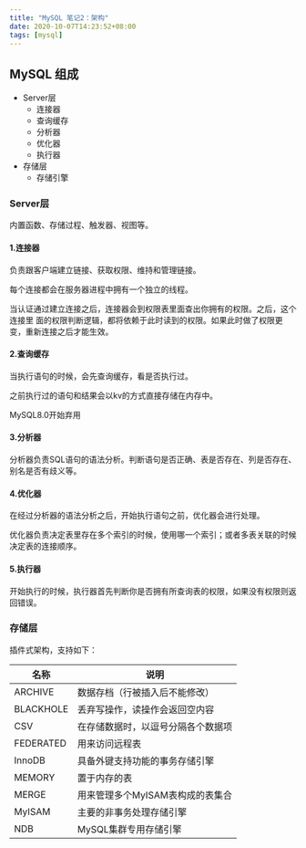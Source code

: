 ```yaml
---
title: "MySQL 笔记2：架构"
date: 2020-10-07T14:23:52+08:00
tags: [mysql]
---
```

<!--more-->
## MySQL 组成

- Server层
  - 连接器
  - 查询缓存
  - 分析器
  - 优化器
  - 执行器
- 存储层 
  - 存储引擎

### Server层
内置函数、存储过程、触发器、视图等。

#### 1.连接器
负责跟客户端建立链接、获取权限、维持和管理链接。

每个连接都会在服务器进程中拥有一个独立的线程。

当认证通过建立连接之后，连接器会到权限表里面查出你拥有的权限。之后，这个连接里
面的权限判断逻辑，都将依赖于此时读到的权限。如果此时做了权限更变，重新连接之后才能生效。

#### 2.查询缓存
当执行语句的时候，会先查询缓存，看是否执行过。

之前执行过的语句和结果会以kv的方式直接存储在内存中。

MySQL8.0开始弃用

#### 3.分析器
分析器负责SQL语句的语法分析。判断语句是否正确、表是否存在、列是否存在、别名是否有歧义等。

#### 4.优化器
在经过分析器的语法分析之后，开始执行语句之前，优化器会进行处理。

优化器负责决定表里存在多个索引的时候，使用哪一个索引；或者多表关联的时候决定表的连接顺序。

#### 5.执行器
开始执行的时候，执行器首先判断你是否拥有所查询表的权限，如果没有权限则返回错误。


### 存储层
插件式架构，支持如下：

| 名称 | 说明 |
| --- | --- |
|ARCHIVE|数据存档（行被插入后不能修改）|
|BLACKHOLE|丢弃写操作，读操作会返回空内容|
|CSV|在存储数据时，以逗号分隔各个数据项|
|FEDERATED|用来访问远程表|
|InnoDB|具备外键支持功能的事务存储引擎|
|MEMORY|置于内存的表|
|MERGE|用来管理多个MyISAM表构成的表集合|
|MyISAM|主要的非事务处理存储引擎|
|NDB|MySQL集群专用存储引擎|
